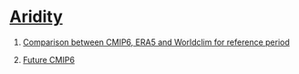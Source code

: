 # [Aridity](https://camilmc.github.io/Aridity/)


1. [Comparison between CMIP6, ERA5 and Worldclim for reference period](https://camilmc.github.io/Aridity/figures_article.html)

2. [Future CMIP6](https://camilmc.github.io/Aridity/cmip6.html)

